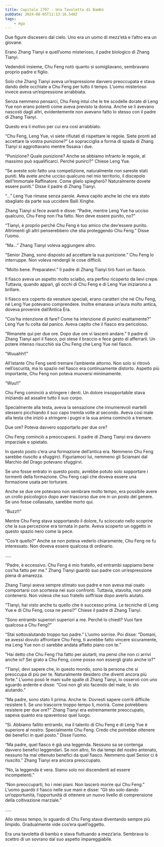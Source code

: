 ```yaml
---
title: Capitolo 1797 - Una Tavoletta di Bambù
pubDate: 2024-08-05T11:13:16.548Z
tags:
    - mga
---
```



Due figure discesero dal cielo. Uno era un uomo di mezz’età e l’altro era un giovane.

Erano Zhang Tianyi e quell’uomo misterioso, il padre biologico di Zhang Tianyi.


Vedendoli insieme, Chu Feng notò quanto si somigliavano, sembravano proprio padre e figlio.


Solo che Zhang Tianyi aveva un’espressione davvero preoccupata e stava dando delle occhiate a Chu Feng per tutto il tempo. L’uomo misterioso invece aveva un’espressione arrabbiata.

Senza nemmeno pensarci, Chu Feng intuì che le tre scodelle dorate di Leng Yue non erano potenti come aveva previsto la donna. Anche se li avevano nascosti dagli altri, evidentemente non avevano fatto lo stesso con il padre di Zhang Tianyi.


Questo era il motivo per cui era così arrabbiato.


“Chu Feng, Leng Yue, vi siete rifiutati di rispettare le regole. Siete pronti ad accettare la vostra punizione?” Le sopracciglia a forma di spada di Zhang Tianyi si aggrottavano mentre fissava i due.

“Punizione? Quale punizione? Anche se abbiamo infranto le regole, al massimo può squalificarci. Perché punirci?” Chiese Leng Yue.

“Se aveste solo fatto una competizione, naturalmente non sareste stati puniti. Ma avete anche ucciso qualcuno nel mio territorio, il discepolo dell’Immortale Raffinatore. Come glielo spiegherò? Naturalmente dovete essere puniti.” Disse il padre di Zhang Tianyi.


“...” Leng Yue rimase senza parole. Aveva capito anche lei che era stato sbagliato da parte sua uccidere Baili Xinghe.


Zhang Tianyi si fece avanti e disse: “Padre, mentre Leng Yue ha ucciso qualcuno, Chu Feng non l’ha fatto. Non deve essere punito, no?”


“Tianyi, è proprio perché Chu Feng è tuo amico che dev’essere punito. Altrimenti gli altri penserebbero che stia proteggendo Chu Feng.” Disse l’uomo.


“Ma…” Zhang Tianyi voleva aggiungere altro.

“Senior Zhang, sono disposto ad accettare la sua punizione.” Chu Feng lo interruppe. Non voleva rendergli le cose difficili.


“Molto bene. Preparatevi.” Il padre di Zhang Tianyi tirò fuori un fiasco.


Il fiasco aveva un aspetto molto scialbo, era perfino ricoperto da lievi crepe. Tuttavia, quando apparì, gli occhi di Chu Feng e di Leng Yue iniziarono a brillare.


Il fiasco era coperto da venature speciali, erano caratteri che né Chu Feng, né Leng Yue potevano comprendere. Inoltre emanava un’aura molto antica, doveva provenire dall’Antica Era.


“Cos’ha intenzione di fare? Come ha intenzione di punirci esattamente?” Leng Yue fu colta dal panico. Aveva capito che il fiasco era pericoloso.


“Rimanete qui per due ore. Dopo due ore vi lascerò andare.” Il padre di Zhang Tianyi aprì il fiasco, poi stese il braccio e fece gesto di afferrarli. Un potere intenso risucchiò sia Chu Feng che Leng Yue nel fiasco.


“Wuuahh!!”


All’istante Chu Feng sentì tremare l’ambiente attorno. Non solo si ritrovò nell’oscurità, ma lo spazio nel fiasco era continuamente distorto. Aspetto più importante, Chu Feng non poteva muoversi minimamente.

“Wuu!!”


Chu Feng cominciò a stringere i denti. Un dolore insopportabile stava iniziando ad assalire tutto il suo corpo.


Specialmente alla testa, aveva la sensazione che innumerevoli martelli stessero picchiando il suo capo tremila volte al secondo. Aveva così male alla testa che iniziò a stringere i pugni e la sua anima cominciò a tremare.


Due ore? Poteva davvero sopportarlo per due ore?

Chu Feng cominciò a preoccuparsi. Il padre di Zhang Tianyi era davvero imparziale e spietato.


In questo posto c’era una formazione dell’antica era. Nemmeno Chu Feng sarebbe riuscito a sfuggirci. Figuriamoci lui, nemmeno gli Sciamani dal Marchio del Drago potevano sfuggirvi.


Se uno fosse entrato in questo posto, avrebbe potuto solo sopportare i tormenti della formazione. Chu Feng capì che doveva essere una formazione usata per torturare.


Anche se due ore potevano non sembrare molto tempo, era possibile avere un crollo psicologico dopo aver trascorso due ore in un posto del genere. Se uno fosse collassato, sarebbe morto qui.


“Buzz!!”


Mentre Chu Feng stava sopportando il dolore, fu scioccato nello scoprire che la sua percezione era tornata in parte. Aveva scoperto un oggetto in questo spazio nero come la pece.

“Cos’è quello?” Anche se non poteva vederlo chiaramente, Chu Feng ne fu interessato. Non doveva essere qualcosa di ordinario.


…..


“Padre, è eccessivo. Chu Feng è mio fratello, ed entrambi sappiamo bene cos’ha fatto per me.” Zhang Tianyi guardò suo padre con un’espressione piena di amarezza.

Zhang Tianyi aveva sempre stimato suo padre e non aveva mai osato comportarsi con scortesia nei suoi confronti. Tuttavia, stavolta, non poté contenersi. Non voleva che suo fratello soffrisse dopo averlo aiutato.


“Tianyi, hai visto anche tu quello che è successo prima. Le tecniche di Leng Yue e di Chu Feng, cosa ne pensi?” Chiese il padre di Zhang Tianyi.


“Sono entrambi superiori superiori a me. Perché lo chiedi? Vuoi fare qualcosa a Chu Feng?”

“Stai sottovalutando troppo tuo padre.” L’uomo sorrise. Poi disse: “Domani, se avessi dovuto affrontare Chu Feng, ti avrebbe fatto vincere sicuramente, ma Leng Yue non ci sarebbe andata affatto piano con te.”

“Hai detto che Chu Feng l’ha fatto per aiutarti, ma pensi che non ci arrivi anche io? Sei grato a Chu Feng, come posso non essergli grato anche io?”


“Tianyi, devi sapere che, in questo mondo, sono la persona che si preoccupa di più per te. Naturalmente desidero che diventi ancora più forte.” L’uomo posò le mani sulle spalle di Zhang Tianyi, lo osservò con uno sguardo ardente e disse: “Così non gli sto facendo del male, lo sto aiutando.”

“Ma padre, sono stato lì prima. Anche te. Dovresti sapere com’è difficile resistere lì. Se uno trascorre troppo tempo lì, morirà. Come potrebbero resistere per due ore?” Zhang Tianyi era estremamente preoccupato, sapeva quanto era spaventoso quel luogo.


“Sì. Abbiamo fallito entrambi, ma il talento di Chu Feng e di Leng Yue è superiore al nostro. Specialmente Chu Feng. Credo che potrebbe ottenere dei benefici in quel posto.” Disse l’uomo.

“Ma padre, quel fiasco è già una leggenda. Nessuno sa se contenga davvero benefici leggendari. Se non altro, fin dai tempi del nostro antenato, nessuno ha mai ottenuto benefici da quel fiasco. Nemmeno quel Senior ci è riuscito.” Zhang Tianyi era ancora preoccupato.


“No, la leggenda è vera. Siamo solo noi discendenti ad essere incompetenti.”


“Non preoccuparti, ho i miei piani. Non lascerò morire qui Chu Feng.” L’uomo guardò il fiasco nelle sue mani e disse: “Gli sto solo dando un’opportunità, l’opportunità di ottenere un nuovo livello di comprensione della coltivazione marziale.”

…..


Allo stesso tempo, lo sguardo di Chu Feng stava diventando sempre più limpido. Gradualmente vide cos’era quell’oggetto.

Era una tavoletta di bambù e stava fluttuando a mezz’aria. Sembrava lo scettro di un sovrano dal suo aspetto impareggiabile.



